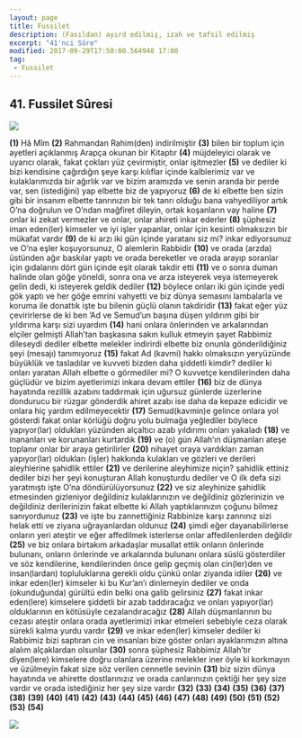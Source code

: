 ```yaml
---
layout: page
title: Fussilet
description: (Fasıldan) ayırd edilmiş, izah ve tafsil edilmiş
excerpt: "41'nci Sûre"
modified: 2017-09-29T17:50:00.564948 17:00
tag: 
 - Fussilet
---
```


## 41. Fussilet Sûresi
![]({{site.url}}/images/altkenar.png)

**(1)** Hâ Mîm
**(2)** Rahmandan Rahim(den) indirilmiştir
**(3)**  <a title="ع ل م">bilen</a> bir toplum için ayetleri açıklanmış Arapça okunan bir Kitaptır
**(4)** müjdeleyici olarak ve uyarıcı olarak, fakat çokları yüz çevirmiştir, onlar işitmezler
**(5)** ve dediler ki bizi kendisine çağırdığın şeye karşı kılıflar içinde kalblerimiz var ve kulaklarımızda bir ağırlık var ve bizim aramızda ve senin aranda bir perde var, sen (istediğini) yap elbette biz de yapıyoruz
**(6)** de ki elbette ben sizin gibi bir insanım elbette tanrınızın bir tek tanrı olduğu bana vahyediliyor artık O’na doğrulun ve O’ndan mağfiret dileyin, ortak koşanların vay haline
**(7)** onlar ki zekat vermezler ve onlar, onlar ahireti inkar ederler
**(8)** şüphesiz iman eden(ler) kimseler ve iyi işler yapanlar, onlar için kesinti olmaksızın bir mükafat vardır
**(9)** de ki arzı iki gün içinde yaratanı siz mi? inkar ediyorsunuz ve O’na eşler koşuyorsunuz, O alemlerin Rabbidir
**(10)** ve orada (arzda) üstünden ağır baskılar yaptı ve orada bereketler ve orada arayıp soranlar için gıdalarını dört gün içinde eşit olarak takdir etti
**(11)** ve o sonra duman halinde olan göğe yöneldi, sonra ona ve arza isteyerek veya istemeyerek gelin dedi, ki isteyerek geldik dediler
**(12)** böylece onları iki gün içinde yedi gök yaptı ve her göğe emrini vahyetti ve biz dünya semasını lambalarla ve koruma ile donattık işte bu bilenin güçlü olanın takdiridir
**(13)** fakat eğer yüz çevirirlerse de ki ben ’Ad ve Semud’un başına düşen yıldırım gibi bir yıldırıma karşı sizi uyardım
**(14)** hani onlara önlerinden ve arkalarından elçiler gelmişti Allah’tan başkasına sakın kulluk etmeyin şayet Rabbimiz dileseydi dediler elbette melekler indirirdi elbette biz onunla gönderildiğiniz şeyi (mesajı) tanımıyoruz
**(15)** fakat Ad (kavmi) hakkı olmaksızın yeryüzünde büyüklük ve  tasladılar ve kuvveti bizden daha şiddetli kimdir? dediler ki onları yaratan Allah elbette o görmediler mi? O kuvvetçe kendilerinden daha güçlüdür ve bizim ayetlerimizi inkara devam ettiler
**(16)** biz de dünya hayatında rezillik azabını taddırmak için uğursuz günlerde üzerlerine dondurucu bir rüzgar gönderdik ahiret azabı ise daha da kepaze edicidir ve onlara hiç yardım edilmeyecektir
**(17)** Semud(kavmin)e gelince onlara yol gösterdi fakat onlar körlüğü doğru yolu bulmağa yeğlediler böylece yapıyor(lar) oldukları yüzünden alçaltıcı azab yıldırımı onları yakaladı
**(18)** ve inananları ve korunanları kurtardık 
**(19)** ve (o) gün Allah’ın düşmanları ateşe toplanır onlar bir araya getirilirler
**(20)** nihayet oraya vardıkları zaman yapıyor(lar) oldukları (işler) hakkında kulakları ve gözleri ve derileri aleyhlerine şahidlik ettiler
**(21)** ve derilerine aleyhimize niçin? şahidlik ettiniz dediler bizi her şeyi konuşturan Allah konuşturdu dediler ve O ilk defa sizi yaratmıştı işte O’na döndürülüyorsunuz
**(22)** ve siz aleyhinize şahidlik etmesinden gizleniyor değildiniz kulaklarınızın ve değildiniz gözlerinizin ve değildiniz derilerinizin fakat elbette ki Allah yaptıklarınızın çoğunu bilmez sanıyordunuz
**(23)** ve işte bu zannettiğiniz Rabbinize karşı zannınız sizi helak etti ve ziyana uğrayanlardan oldunuz 
**(24)** şimdi eğer dayanabilirlerse onların yeri ateştir ve eğer affedilmek isterlerse onlar affedilenlerden değildir
**(25)** ve biz onlara birtakım arkadaşlar musallat ettik onların önlerinde bulunanı, onların önlerinde ve arkalarında bulunanı onlara süslü gösterdiler ve söz kendilerine, kendilerinden önce gelip geçmiş olan cin(ler)den ve insan(lardan) topluluklarına gerekli oldu çünkü onlar ziyanda idiler
**(26)** ve inkar eden(ler) kimseler ki bu Kur’an’ı dinlemeyin dediler ve onda (okunduğunda) gürültü edin belki ona galib gelirsiniz
**(27)** fakat inkar eden(lere) kimselere şiddetli bir azab taddıracağız ve onları yapıyor(lar) olduklarının en kötüsüyle cezalandıracağız
**(28)** Allah düşmanlarının bu cezası ateştir onlara orada ayetlerimizi inkar etmeleri sebebiyle ceza olarak sürekli kalma yurdu vardır
**(29)** ve inkar eden(ler) kimseler dediler ki Rabbimiz bizi saptıran cin ve insanları bize göster onları ayaklarımızın altına alalım alçaklardan olsunlar
**(30)** sonra şüphesiz Rabbimiz Allah’tır diyen(lere) kimselere doğru olanlara üzerine melekler iner öyle ki korkmayın ve üzülmeyin fakat size söz verilen cennetle sevinin
**(31)** biz sizin dünya hayatında ve ahirette dostlarınızız ve orada canlarınızın çektiği her şey size vardır ve orada istediğiniz her şey size vardır 
**(32)** 
**(33)** 
**(34)** 
**(35)** 
**(36)** 
**(37)** 
**(38)** 
**(39)** 
**(40)**
**(41)** 
**(42)** 
**(43)** 
**(44)** 
**(45)** 
**(46)** 
**(47)** 
**(48)** 
**(49)** 
**(50)** 
**(51)** 
**(52)** 
**(53)** 
**(54)** 

![]({{site.url}}/images/altkenar.png)

